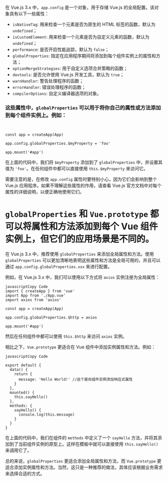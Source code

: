 在 Vue.js 3.x 中，`app.config` 是一个对象，用于存储 Vue.js 的全局配置。该对象具有以下一些属性：

- `isNativeTag`: 用来检查一个元素是否为原生的 HTML 标签的函数，默认为 `undefined`；
- `isCustomElement`: 用来检查一个元素是否为自定义元素的函数，默认为 `undefined`；
- `performance`: 是否开启性能追踪，默认为 `false`；
- `globalProperties`: 指定在应用程序期间将添加到每个组件实例上的属性和方法；
- `optionMergeStrategies`: 用于自定义选项合并策略的函数；
- `devtools`: 是否允许使用 Vue.js 开发工具，默认为 `true`；
- `warnHandler`: 警告处理程序的函数；
- `errorHandler`: 错误处理程序的函数；
- `compilerOptions`: 自定义编译器选项的对象。

### 这些属性中，`globalProperties` 可以用于将你自己的属性或方法添加到每个组件实例上。例如：

```vue


const app = createApp(App)

app.config.globalProperties.$myProperty = 'foo'

app.mount('#app')
```

在上面的代码中，我们将 `$myProperty` 添加到了 `globalProperties` 中，并设置其值为 `'foo'`。在任何组件中都可以直接使用 `this.$myProperty` 来访问它。

需要注意的是，在修改 `app.config` 属性时要特别小心，因为它们会影响到整个 Vue.js 应用程序。如果不理解这些属性的作用，请查看 Vue.js 官方文档中对每个属性的详细说明，以便正确地使用它们。



# `globalProperties` 和 `Vue.prototype` 都可以将属性和方法添加到每个 Vue 组件实例上，但它们的应用场景是不同的。

在 Vue.js 3.x 中，推荐使用 `globalProperties` 来添加全局属性和方法。使用 `globalProperties` 可以更加清晰地表明这些属性和方法是全局可用的，并且可以通过 `app.config.globalProperties.xxx` 来进行配置。

例如，在 Vue.js 3.x 中，我们可以使用以下方式将 `axios` 实例注册为全局属性：

```vue
javascriptCopy Code
import { createApp } from 'vue'
import App from './App.vue'
import axios from 'axios'

const app = createApp(App)

app.config.globalProperties.$http = axios

app.mount('#app')
```

然后在任何组件中都可以使用 `this.$http` 来访问 `axios` 实例。

相比之下，`Vue.prototype` 更适合在 Vue 组件中添加实例属性和方法。例如：

```vue
javascriptCopy Code

export default {
  data() {
    return {
      message: 'Hello World!' //这个是向组件实例添加响应式属性
    }
  },
  mounted() {
    this.sayHello()
  },
  methods: {
    sayHello() {
      console.log(this.message)
    }
  }
}
```

在上面的代码中，我们在组件的 `methods` 中定义了一个 `sayHello` 方法，并将其添加到了当前组件实例的原型上。这样在模板中就可以直接使用 `this.sayHello()` 来调用它了。

总的来说，`globalProperties` 更适合添加全局属性和方法，而 `Vue.prototype` 更适合添加实例属性和方法。当然，这只是一种推荐的做法，具体应该根据业务需求来选择合适的方式。